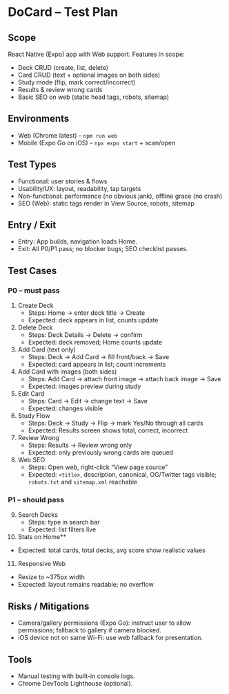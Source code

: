 # DoCard – Test Plan

## Scope
React Native (Expo) app with Web support. Features in scope:
- Deck CRUD (create, list, delete)
- Card CRUD (text + optional images on both sides)
- Study mode (flip, mark correct/incorrect)
- Results & review wrong cards
- Basic SEO on web (static head tags, robots, sitemap)

## Environments
- Web (Chrome latest) – `npm run web`
- Mobile (Expo Go on iOS) – `npx expo start` + scan/open

## Test Types
- Functional: user stories & flows
- Usability/UX: layout, readability, tap targets
- Non-functional: performance (no obvious jank), offline grace (no crash)
- SEO (Web): static tags render in View Source, robots, sitemap

## Entry / Exit
- Entry: App builds, navigation loads Home.
- Exit: All P0/P1 pass; no blocker bugs; SEO checklist passes.

## Test Cases

### P0 – must pass
1. Create Deck
    - Steps: Home → enter deck title → Create
    - Expected: deck appears in list, counts update
2. Delete Deck
    - Steps: Deck Details → Delete → confirm
    - Expected: deck removed; Home counts update
3. Add Card (text only)
    - Steps: Deck → Add Card → fill front/back → Save
    - Expected: card appears in list; count increments
4. Add Card with images (both sides)
    - Steps: Add Card → attach front image → attach back image → Save
    - Expected: images preview during study
5. Edit Card
    - Steps: Card → Edit → change text → Save
    - Expected: changes visible
6. Study Flow
    - Steps: Deck → Study → Flip → mark Yes/No through all cards
    - Expected: Results screen shows total, correct, incorrect
7. Review Wrong
    - Steps: Results → Review wrong only
    - Expected: only previously wrong cards are queued
8. Web SEO
    - Steps: Open web, right-click “View page source”
    - Expected: `<title>`, description, canonical, OG/Twitter tags visible; `robots.txt` and `sitemap.xml` reachable

### P1 – should pass
9. Search Decks
    - Steps: type in search bar
    - Expected: list filters live
10. Stats on Home**
- Expected: total cards, total decks, avg score show realistic values
11. Responsive Web
- Resize to ~375px width
- Expected: layout remains readable; no overflow

## Risks / Mitigations
- Camera/gallery permissions (Expo Go): instruct user to allow permissions; fallback to gallery if camera blocked.
- iOS device not on same Wi-Fi: use web fallback for presentation.

## Tools
- Manual testing with built-in console logs.
- Chrome DevTools Lighthouse (optional).
